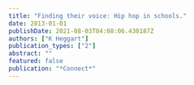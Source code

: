 ```yaml
---
title: "Finding their voice: Hip hop in schools."
date: 2013-01-01
publishDate: 2021-08-03T04:08:06.430187Z
authors: ["K Heggart"]
publication_types: ["2"]
abstract: ""
featured: false
publication: "*Connect*"
---
```


